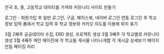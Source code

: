 전국 초, 중, 고등학교 데이터를 가져와 커뮤니티 사이트 만들기

로그인 - 회원가입 후 일반 로그인, 구글, 페이스북, 네이버 로그인 연동
로그인 후 학교 정보 입력 폼에서 학교 입력 후 학교 정보와 카카오 지도를 이용해 위치 표기

3월 2째주 공공데이터 수집, ERD 생성, 프로젝트 생성
3월 3째주 각 학교별로 커뮤니티 생성
3월 4째주 메인 페이진에 각 학교들 게시물 나타나게함
		각 게시글 상세보기 페이지 만듬
		페이징 처리